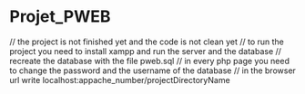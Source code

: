 # Projet_PWEB

// the project is not finished yet and the code is not clean yet
// to run the project you need to install xampp and run the server and the database
// recreate the database with the file pweb.sql
// in every php page you need to change the password and the username of the database
// in the browser url write localhost:appache_number/projectDirectoryName
